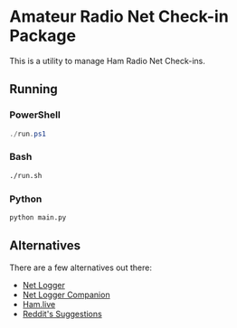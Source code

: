 # Amateur Radio Net Check-in Package

This is a utility to manage Ham Radio Net Check-ins.

## Running

### PowerShell

```PowerShell
./run.ps1
```

### Bash

```bash
./run.sh
```

### Python

```Python
python main.py
```

## Alternatives

There are a few alternatives out there:

* [Net Logger](https://www.netlogger.org/)
* [Net Logger Companion](https://play.google.com/store/apps/details?id=com.group427.netloggercompanion)
* [Ham.live](https://www.ham.live/)
* [Reddit's Suggestions](https://www.reddit.com/r/amateurradio/comments/10e51t9/what_is_your_favourite_logging_software_and_more/)

